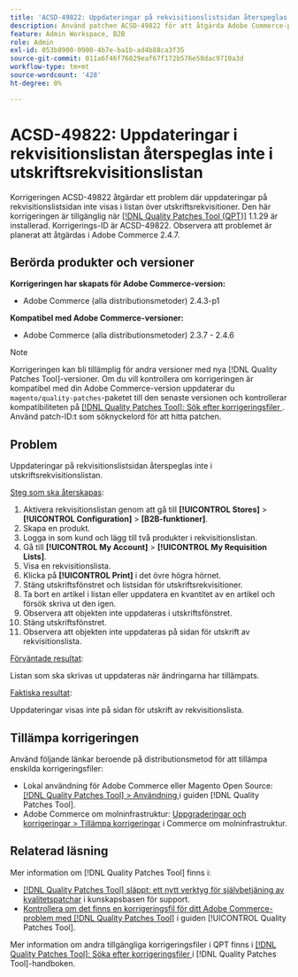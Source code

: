 ```yaml
---
title: 'ACSD-49822: Uppdateringar på rekvisitionslistsidan återspeglas inte i utskriftsrekvisitionslistan'
description: Använd patchen ACSD-49822 för att åtgärda Adobe Commerce-problemet där uppdateringarna på rekvisitionslistsidan inte visas i listan över utskriftsrekvisitioner.
feature: Admin Workspace, B2B
role: Admin
exl-id: 053b8900-0900-4b7e-ba1b-ad4b88ca3f35
source-git-commit: 011a6f46f76029eaf67f172b576e58dac9710a3d
workflow-type: tm+mt
source-wordcount: '428'
ht-degree: 0%

---
```


# ACSD-49822: Uppdateringar i rekvisitionslistan återspeglas inte i utskriftsrekvisitionslistan

Korrigeringen ACSD-49822 åtgärdar ett problem där uppdateringar på rekvisitionslistsidan inte visas i listan över utskriftsrekvisitioner. Den här korrigeringen är tillgänglig när [[!DNL Quality Patches Tool (QPT)]](https://experienceleague.adobe.com/en/docs/commerce-operations/tools/quality-patches-tool/quality-patches-tool-to-self-serve-quality-patches) 1.1.29 är installerad. Korrigerings-ID är ACSD-49822. Observera att problemet är planerat att åtgärdas i Adobe Commerce 2.4.7.

## Berörda produkter och versioner

**Korrigeringen har skapats för Adobe Commerce-version:**

* Adobe Commerce (alla distributionsmetoder) 2.4.3-p1

**Kompatibel med Adobe Commerce-versioner:**

* Adobe Commerce (alla distributionsmetoder) 2.3.7 - 2.4.6

>[!NOTE]
>
>Korrigeringen kan bli tillämplig för andra versioner med nya [!DNL Quality Patches Tool]-versioner. Om du vill kontrollera om korrigeringen är kompatibel med din Adobe Commerce-version uppdaterar du `magento/quality-patches`-paketet till den senaste versionen och kontrollerar kompatibiliteten på [[!DNL Quality Patches Tool]: Sök efter korrigeringsfiler ](https://experienceleague.adobe.com/tools/commerce-quality-patches/index.html). Använd patch-ID:t som söknyckelord för att hitta patchen.

## Problem

Uppdateringar på rekvisitionslistsidan återspeglas inte i utskriftsrekvisitionslistan.

<u>Steg som ska återskapas</u>:

1. Aktivera rekvisitionslistan genom att gå till **[!UICONTROL Stores]** > **[!UICONTROL Configuration]** > **[B2B-funktioner]**.
1. Skapa en produkt.
1. Logga in som kund och lägg till två produkter i rekvisitionslistan.
1. Gå till **[!UICONTROL My Account]** > **[!UICONTROL My Requisition Lists]**.
1. Visa en rekvisitionslista.
1. Klicka på **[!UICONTROL Print]** i det övre högra hörnet.
1. Stäng utskriftsfönstret och listsidan för utskriftsrekvisitioner.
1. Ta bort en artikel i listan eller uppdatera en kvantitet av en artikel och försök skriva ut den igen.
1. Observera att objekten inte uppdateras i utskriftsfönstret.
1. Stäng utskriftsfönstret.
1. Observera att objekten inte uppdateras på sidan för utskrift av rekvisitionslista.

<u>Förväntade resultat</u>:

Listan som ska skrivas ut uppdateras när ändringarna har tillämpats.

<u>Faktiska resultat</u>:

Uppdateringar visas inte på sidan för utskrift av rekvisitionslista.

## Tillämpa korrigeringen

Använd följande länkar beroende på distributionsmetod för att tillämpa enskilda korrigeringsfiler:

* Lokal användning för Adobe Commerce eller Magento Open Source: [[!DNL Quality Patches Tool] > Användning ](/help/tools/quality-patches-tool/usage.md) i guiden [!DNL Quality Patches Tool].
* Adobe Commerce om molninfrastruktur: [Uppgraderingar och korrigeringar > Tillämpa korrigeringar](https://experienceleague.adobe.com/docs/commerce-cloud-service/user-guide/develop/upgrade/apply-patches.html) i Commerce om molninfrastruktur.

## Relaterad läsning

Mer information om [!DNL Quality Patches Tool] finns i:

* [[!DNL Quality Patches Tool] släppt: ett nytt verktyg för självbetjäning av kvalitetspatchar](https://experienceleague.adobe.com/en/docs/commerce-operations/tools/quality-patches-tool/quality-patches-tool-to-self-serve-quality-patches) i kunskapsbasen för support.
* [Kontrollera om det finns en korrigeringsfil för ditt Adobe Commerce-problem med  [!DNL Quality Patches Tool]](/help/tools/quality-patches-tool/patches-available-in-qpt/check-patch-for-magento-issue-with-magento-quality-patches.md) i guiden [!UICONTROL Quality Patches Tool].


Mer information om andra tillgängliga korrigeringsfiler i QPT finns i [[!DNL Quality Patches Tool]: Söka efter korrigeringsfiler ](https://experienceleague.adobe.com/tools/commerce-quality-patches/index.html) i [!DNL Quality Patches Tool]-handboken.
